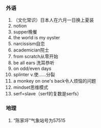 ### 外语

1. （文化常识）日本人在六月一日换上夏装
2. notion
3. supper晚餐
4. the world is my oyster
5. narcissism自恋
6. academician院士
7. from scratch从零开始
8. be all ears 洗耳恭听
9. on odd/even days
10. splinter v.使……分裂
11. a monkey on one's back令人烦恼的问题
12. mindset思维模式
13. serf=slave（serf的复数是serfs）


### 地理

1. “陈家坪”气象站号为57515
